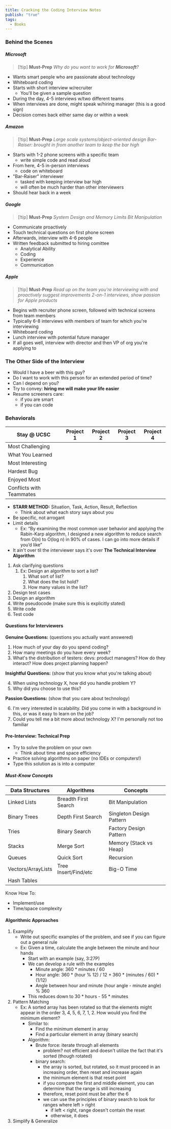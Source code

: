 ```yaml
---
title: Cracking the Coding Interview Notes
publish: "true"
tags:
  - Books
---
```

### Behind the Scenes
##### Microsoft
> [!tip] **Must-Prep**
> *Why do you want to work for **Microsoft**?*
- Wants smart people who are passionate about technology
- Whiteboard coding
- Starts with short interview w/recruiter 
	- You'll be given a sample question
- During the day, 4-5 interviews w/two different teams
- When interviews are done, might speak w/hiring manager (this is a good sign)
- Decision comes back either same day or within a week

##### Amazon
> [!tip] **Must-Prep**
> *Large scale systems/object-oriented design*
> *Bar-Raiser: brought in from another team to keep the bar high*
- Starts with 1-2 phone screens with a specific team
	- write simple code and read aloud
- From here, 4-5 in-person interviews
	- code on whiteboard
- "Bar-Raiser" interviewer
	- tasked with keeping interview bar high
	- will often be much harder than other interviewers
- Should hear back in a week

##### Google
> [!tip] **Must-Prep**
> *System Design and Memory Limits*
> *Bit Manipulation*
- Communicate proactively
- Touch technical questions on first phone screen
- Afterwards, interview with 4-6 people
- Written feedback submitted to hiring comittee
	- Analytical Ability
	- Coding
	- Experience
	- Communication
##### Apple
> [!tip] **Must-Prep**
> *Read up on the team you're interviewing with and proactively suggest improvements*
> *2-on-1 interviews, show passion for Apple products*
- Begins with recruiter phone screen, followed with technical screens from team members
- Typically 6-8 interviews with members of team for which you're interviewing
- Whiteboard coding
- Lunch interview with potential future manager
- If all goes well, interview with director and then VP of org you're applying to
### The Other Side of the Interview
- Would I have a beer with this guy?
- Do I want to work with this person for an extended period of time?
- Can I depend on you?
- Try to convey: **hiring me will make your life easier**
- Resume screeners care:
	- if you are smart
	- if you can code
### Behaviorals
| Stay @ UCSC              | Project 1 | Project 2 | Project 3 | Project 4 |
| ------------------------ | --------- | --------- | --------- | --------- |
| Most Challenging         |           |           |           |           |
| What You Learned         |           |           |           |           |
| Most Interesting         |           |           |           |           |
| Hardest Bug              |           |           |           |           |
| Enjoyed Most             |           |           |           |           |
| Conflicts with Teammates |           |           |           |           |
- **STARR METHOD:** Situation, Task, Action, Result, Reflection
	- Think about what each story says about you
- Be specific, not arrogant
- Limit details
	- Ex: “By examining the most common user behavior and applying the Rabin-Karp algorithm, I designed a new algorithm to reduce search from O(n) to O(log n) in 90% of cases. I can go into more details if you’d like”
- It ain't over til the interviewer says it's over
**The Technical Interview Algorithm**
1. Ask clarifying questions
	1. Ex: Design an algorithm to sort a list?
		1. What sort of list?
		2. What does the list hold? 
		3. How many values in the list?
2. Design test cases
3. Design an algorithm
4. Write pseudocode (make sure this is explicitly stated)
5. Write code
6. Test code
#### Questions for Interviewers
**Genuine Questions:** (questions you actually want answered)
1. How much of your day do you spend coding?
2. How many meetings do you have every week?
3. What's the distribution of testers: devs: product managers? How do they interact? How does project planning happen?

**Insightful Questions:** (show that you know what you're talking about)

4. When using technology X, how did you handle problem Y?
5. Why did you choose to use this?

**Passion Questions:** (show that you care about technology)

6. I'm very interested in scalability. Did you come in with a background in this, or was it easy to learn on the job?
7. Could you tell me a bit more about technology X? I'm personally not too familiar

#### Pre-Interview: Technical Prep
- Try to solve the problem on your own
	- Think about time and space efficiency
- Practice solving algorithms on paper (no IDEs or computers!)
- Type this solution as is into a computer

##### Must-Know Concepts
| Data Structures    | Algorithms           | Concepts                 |
| ------------------ | -------------------- | ------------------------ |
| Linked Lists       | Breadth First Search | Bit Manipulation         |
| Binary Trees       | Depth First Search   | Singleton Design Pattern |
| Tries              | Binary Search        | Factory Design Pattern   |
| Stacks             | Merge Sort           | Memory (Stack vs Heap)   |
| Queues             | Quick Sort           | Recursion                |
| Vectors/ArrayLists | Tree Insert/Find/etc | Big-O Time               |
| Hash Tables        |                      |                          |
Know How To:
- Implement/use
- Time/space complexity

#### Algorithmic Approaches
1. Examplify
	- Write out specific examples of the problem, and see if you can figure out a general rule
	- Ex: Given a time, calculate the angle between the minute and hour hands
		- Start with an example (say, 3:27P)
		- We can develop a rule with the examples
			- Minute angle: 360 * minutes / 60
			- Hour angle: 360 * (hour % 12) / 12 + 360 * (minutes / 60) * (1/12)
			- Angle between hour and minute (hour angle - minute angle) % 360
		- This reduces down to 30 * hours - 55 * minutes
2. Pattern Matching
	- Ex: A sorted array has been rotated so that the elements might appear in the order 3, 4, 5, 6, 7, 1, 2. How would you find the minimum element?
		- Similar to:
			- Find the minimum element in array
			- Find a particular element in array (binary search)
		- Algorithm:
			- Brute force: iterate through all elements
				- problem? not efficient and doesn't utilize the fact that it's sorted (though rotated)
			- binary search:
				- the array is sorted, but rotated, so it must proceed in an increasing order, then reset and increase again
				- the minimum element is that reset point
				- if you compare the first and middle element, you can determine that the range is still increasing
				- therefore, reset point must be after the 6
				- we can use the principles of binary search to look for ranges where left > right
					- if left < right, range doesn't contain the reset
					- otherwise, it does
3. Simplify & Generalize